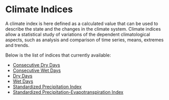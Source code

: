 # Climate Indices

A climate index is here defined as a calculated value that can be used to describe the state and the changes in the climate system. Climate indices allow a statistical study of variations of the dependent climatological aspects, such as analysis and comparison of time series, means, extremes and trends.

Below is the list of indices that currently available:

- [Consecutive Dry Days](./indices/cdd)
- [Consecutive Wet Days](./indices/cwd)
- [Dry Days](./indices/drydays)
- [Wet Days](./indices/wetdays)
- [Standardized Precipitation Index](./indices/spi)
- [Standardized Precipitation-Evapotranspiration Index](./indices/spei)